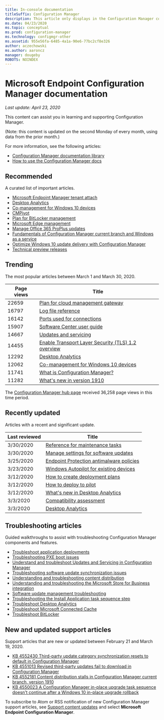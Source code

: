 ```yaml
---
title: In-console documentation
titleSuffix: Configuration Manager
description: This article only displays in the Configuration Manager console.
ms.date: 04/23/2020
ms.topic: conceptual
ms.prod: configuration-manager
ms.technology: configmgr-other
ms.assetid: 955e56fa-6485-4a1a-90e6-77bc2cf8e326
author: aczechowski
ms.author: aaroncz
manager: dougeby
ROBOTS: NOINDEX
---
```


<!-- 
- Feature 1357546
- This page displays in-console, under the Community workspace, Documentation node. 
- Don't use any relative links; must be full https://docs.microsoft.com and language neutral
- Process: https://microsoft.sharepoint.com/teams/ConfigMgr/Documents/ContentPub/Data%20collection%20process%20for%20Feature%201357546%20In-console%20documentation.docx?web=1
-->

# Microsoft Endpoint Configuration Manager documentation

*Last update: April 23, 2020*

This content can assist you in learning and supporting Configuration Manager.

(Note: this content is updated on the second Monday of every month, using data from the prior month.)

For more information, see the following articles:

- [Configuration Manager documentation library](https://docs.microsoft.com/mem/configmgr)  
- [How to use the Configuration Manager docs](https://docs.microsoft.com/mem/configmgr/core/understand/use-docs)

## Recommended

A curated list of important articles.

- [Microsoft Endpoint Manager tenant attach](https://docs.microsoft.com/mem/configmgr/tenant-attach/device-sync-actions)
- [Desktop Analytics](https://docs.microsoft.com/mem/configmgr/desktop-analytics/overview)
- [Co-management for Windows 10 devices](https://docs.microsoft.com/mem/configmgr/comanage/overview)  
- [CMPivot](https://docs.microsoft.com/mem/configmgr/core/servers/manage/cmpivot)  
- [Plan for BitLocker management](https://docs.microsoft.com/mem/configmgr/protect/plan-design/bitlocker-management)  
- [Microsoft Edge management](https://docs.microsoft.com/mem/configmgr/apps/deploy-use/deploy-edge)  
- [Manage Office 365 ProPlus updates](https://docs.microsoft.com/mem/configmgr/sum/deploy-use/manage-office-365-proplus-updates)  
- [Fundamentals of Configuration Manager current branch and Windows as a service](https://docs.microsoft.com/mem/configmgr/core/understand/configuration-manager-and-windows-as-service)
- [Optimize Windows 10 update delivery with Configuration Manager](https://docs.microsoft.com/mem/configmgr/sum/deploy-use/optimize-windows-10-update-delivery)
- [Technical preview releases](https://docs.microsoft.com/mem/configmgr/core/get-started/technical-preview)

## Trending

The most popular articles between March 1 and March 30, 2020.

| Page views | Title |
|------------|-------|
| 22659 | [Plan for cloud management gateway](https://docs.microsoft.com/configmgr/core/clients/manage/cmg/plan-cloud-management-gateway) |
| 16797 | [Log file reference](https://docs.microsoft.com/configmgr/core/plan-design/hierarchy/log-files) |
| 16142 | [Ports used for connections](https://docs.microsoft.com/configmgr/core/plan-design/hierarchy/ports) |
| 15907 | [Software Center user guide](https://docs.microsoft.com/configmgr/core/understand/software-center) |
| 14667 | [Updates and servicing](https://docs.microsoft.com/configmgr/core/servers/manage/updates) |
| 14455 | [Enable Transport Layer Security (TLS) 1.2 overview](https://docs.microsoft.com/configmgr/core/plan-design/security/enable-tls-1-2) |
| 12292 | [Desktop Analytics](https://docs.microsoft.com/configmgr/desktop-analytics/overview) |
| 12062 | [Co-management for Windows 10 devices](https://docs.microsoft.com/configmgr/comanage/overview) |
| 11741 | [What is Configuration Manager?](https://docs.microsoft.com/configmgr/core/understand/introduction) |
| 11282 | [What's new in version 1910](https://docs.microsoft.com/configmgr/core/plan-design/changes/whats-new-in-version-1910) |

The [Configuration Manager hub page](https://docs.microsoft.com/mem/configmgr/) received 36,258 page views in this time period.

## Recently updated

Articles with a recent and significant update.

| Last reviewed | Title |
|---------------|-------|
| 3/30/2020 | [Reference for maintenance tasks](https://docs.microsoft.com/configmgr/core/servers/manage/reference-for-maintenance-tasks) |
| 3/30/2020 | [Manage settings for software updates](https://docs.microsoft.com/configmgr/sum/get-started/manage-settings-for-software-updates) |
| 3/25/2020 | [Endpoint Protection antimalware policies](https://docs.microsoft.com/configmgr/protect/deploy-use/endpoint-antimalware-policies) |
| 3/23/2020 | [Windows Autopilot for existing devices](https://docs.microsoft.com/configmgr/osd/deploy-use/windows-autopilot-for-existing-devices) |
| 3/12/2020 | [How to create deployment plans](https://docs.microsoft.com/configmgr/desktop-analytics/create-deployment-plans) |
| 3/12/2020 | [How to deploy to pilot](https://docs.microsoft.com/configmgr/desktop-analytics/deploy-pilot) |
| 3/12/2020 | [What's new in Desktop Analytics](https://docs.microsoft.com/configmgr/desktop-analytics/whats-new) |
| 3/3/2020 | [Compatibility assessment](https://docs.microsoft.com/configmgr/desktop-analytics/compat-assessment) |
| 3/3/2020 | [Desktop Analytics](https://docs.microsoft.com/configmgr/desktop-analytics/overview) |

## Troubleshooting articles

Guided walkthroughs to assist with troubleshooting Configuration Manager components and features.

- [Troubleshoot application deployments](https://docs.microsoft.com/mem/configmgr/apps/understand/app-deployment-technical-reference)
- [Troubleshooting PXE boot issues](https://support.microsoft.com/help/4468612)
- [Understand and troubleshoot Updates and Servicing in Configuration Manager](https://support.microsoft.com/help/4490424)
- [Troubleshooting software update synchronization issues](https://support.microsoft.com/help/10059)
- [Understanding and troubleshooting content distribution](https://support.microsoft.com/help/4482728)
- [Understanding and troubleshooting the Microsoft Store for Business integration](https://docs.microsoft.com/mem/configmgr/apps/deploy-use/troubleshoot-microsoft-store-for-business-integration)
- [Software update management troubleshooting](https://support.microsoft.com/help/10680)
- [Troubleshooting the Install Application task sequence step](https://support.microsoft.com/help/18408/)
- [Troubleshoot Desktop Analytics](https://docs.microsoft.com/mem/configmgr/desktop-analytics/troubleshooting)
- [Troubleshoot Microsoft Connected Cache](https://docs.microsoft.com/mem/configmgr/core/servers/deploy/configure/troubleshoot-microsoft-connected-cache)
- [Troubleshoot BitLocker](https://docs.microsoft.com/mem/configmgr/protect/tech-ref/bitlocker/troubleshoot)

## New and updated support articles

Support articles that are new or updated between February 21 and March 19, 2020.

- [KB 4552430 Third-party update category synchronization resets to default in Configuration Manager](https://support.microsoft.com/help/4552430)
- [KB 4551013 Revised third-party updates fail to download in Configuration Manager](https://support.microsoft.com/help/4551013)
- [KB 4552181 Content distribution stalls in Configuration Manager current branch, version 1910](https://support.microsoft.com/help/4552181)
- [KB 4550023 A Configuration Manager in-place upgrade task sequence doesn't continue after a Windows 10 in-place upgrade rollback](https://support.microsoft.com/help/4550023)

To subscribe to Atom or RSS notification of new Configuration Manager support articles, see [Support content updates](https://support.microsoft.com/help/4089498/) and select **Microsoft Endpoint Configuration Manager**.  
